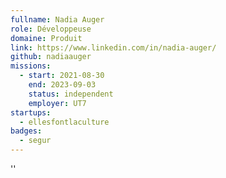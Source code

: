 ```yaml
---
fullname: Nadia Auger
role: Développeuse
domaine: Produit
link: https://www.linkedin.com/in/nadia-auger/
github: nadiaauger
missions:
  - start: 2021-08-30
    end: 2023-09-03
    status: independent
    employer: UT7
startups:
  - ellesfontlaculture
badges:
  - segur
---
```

''
